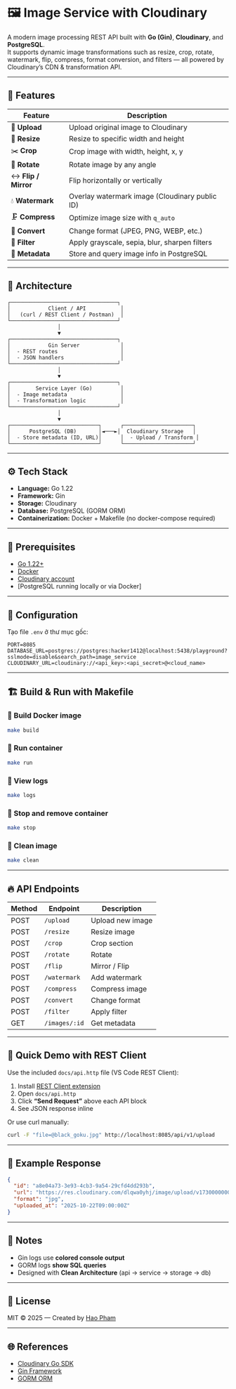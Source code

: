 # 🖼️ Image Service with Cloudinary

A modern image processing REST API built with **Go (Gin)**, **Cloudinary**, and **PostgreSQL**.  
It supports dynamic image transformations such as resize, crop, rotate, watermark, flip, compress, format conversion, and filters — all powered by Cloudinary’s CDN & transformation API.

---

## 🚀 Features

| Feature | Description |
|----------|--------------|
| 🧩 **Upload** | Upload original image to Cloudinary |
| 📏 **Resize** | Resize to specific width and height |
| ✂️ **Crop** | Crop image with width, height, x, y |
| 🔄 **Rotate** | Rotate image by any angle |
| ↔️ **Flip / Mirror** | Flip horizontally or vertically |
| 💧 **Watermark** | Overlay watermark image (Cloudinary public ID) |
| 🗜️ **Compress** | Optimize image size with `q_auto` |
| 🔁 **Convert** | Change format (JPEG, PNG, WEBP, etc.) |
| 🎨 **Filter** | Apply grayscale, sepia, blur, sharpen filters |
| 🧠 **Metadata** | Store and query image info in PostgreSQL |

---

## 🧱 Architecture

```
┌──────────────────────────────────┐
│            Client / API           │
│   (curl / REST Client / Postman)  │
└──────────────────────────────────┘
                │
                ▼
┌──────────────────────────────────┐
│            Gin Server             │
│  - REST routes                    │
│  - JSON handlers                  │
└──────────────────────────────────┘
                │
                ▼
┌──────────────────────────────────┐
│        Service Layer (Go)         │
│  - Image metadata                 │
│  - Transformation logic           │
└──────────────────────────────────┘
                │
                ▼
┌────────────────────────────┐      ┌──────────────────────┐
│      PostgreSQL (DB)       │◄───►│  Cloudinary Storage   │
│  - Store metadata (ID, URL)│      │  - Upload / Transform │
└────────────────────────────┘      └──────────────────────┘
```

---

## ⚙️ Tech Stack

- **Language:** Go 1.22
- **Framework:** Gin
- **Storage:** Cloudinary
- **Database:** PostgreSQL (GORM ORM)
- **Containerization:** Docker + Makefile (no docker-compose required)

---

## 🧰 Prerequisites

- [Go 1.22+](https://go.dev/)
- [Docker](https://www.docker.com/)
- [Cloudinary account](https://cloudinary.com/)
- [PostgreSQL running locally or via Docker]

---

## 🔧 Configuration

Tạo file `.env` ở thư mục gốc:

```env
PORT=8085
DATABASE_URL=postgres://postgres:hacker1412@localhost:5438/playground?sslmode=disable&search_path=image_service
CLOUDINARY_URL=cloudinary://<api_key>:<api_secret>@<cloud_name>
```

---

## 🏗️ Build & Run with Makefile

### 🔨 Build Docker image
```bash
make build
```

### 🚀 Run container
```bash
make run
```

### 📜 View logs
```bash
make logs
```

### 🛑 Stop and remove container
```bash
make stop
```

### 🧽 Clean image
```bash
make clean
```

---

## 🔥 API Endpoints

| Method | Endpoint | Description |
|--------|-----------|-------------|
| POST | `/upload` | Upload new image |
| POST | `/resize` | Resize image |
| POST | `/crop` | Crop section |
| POST | `/rotate` | Rotate |
| POST | `/flip` | Mirror / Flip |
| POST | `/watermark` | Add watermark |
| POST | `/compress` | Compress image |
| POST | `/convert` | Change format |
| POST | `/filter` | Apply filter |
| GET  | `/images/:id` | Get metadata |

---

## 🧪 Quick Demo with REST Client

Use the included `docs/api.http` file (VS Code REST Client):

1. Install [REST Client extension](https://marketplace.visualstudio.com/items?itemName=humao.rest-client)
2. Open `docs/api.http`
3. Click **“Send Request”** above each API block
4. See JSON response inline

Or use curl manually:
```bash
curl -F "file=@black_goku.jpg" http://localhost:8085/api/v1/upload
```

---

## 🧾 Example Response

```json
{
  "id": "a8e04a73-3e93-4cb3-9a54-29cfd4dd293b",
  "url": "https://res.cloudinary.com/dlqwa0yhj/image/upload/v1730000000/image-service/originals/a8e04a73.jpg",
  "format": "jpg",
  "uploaded_at": "2025-10-22T09:00:00Z"
}
```

---

## 🧠 Notes

- Gin logs use **colored console output**
- GORM logs **show SQL queries**
- Designed with **Clean Architecture** (api → service → storage → db)

---

## 🧾 License

MIT © 2025 — Created by [Hao Pham](mailto:hao.pham@kyanon.digital)

---

## 🌐 References

- [Cloudinary Go SDK](https://github.com/cloudinary/cloudinary-go)
- [Gin Framework](https://gin-gonic.com/)
- [GORM ORM](https://gorm.io/)
